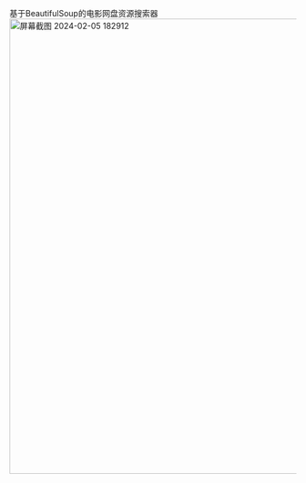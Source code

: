 基于BeautifulSoup的电影网盘资源搜索器
<img width="799" alt="屏幕截图 2024-02-05 182912" src="https://github.com/gujiprogram/Bf4_Movie/assets/118802992/555f5e48-560a-47a4-b36c-21806e60b925">

